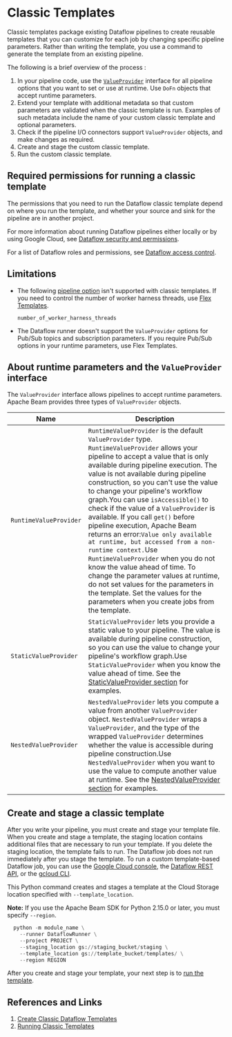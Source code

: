 # Classic Templates

Classic templates package existing Dataflow pipelines to create reusable templates that you can customize for each job by changing specific pipeline parameters. Rather than writing the template, you use a command to generate the template from an existing pipeline.

The following is a brief overview of the process :

1. In your pipeline code, use the [`ValueProvider`](https://cloud.google.com/dataflow/docs/guides/templates/creating-templates#about-runtime-parameters-and-the-valueprovider-interface) interface for all pipeline options that you want to set or use at runtime. Use `DoFn` objects that accept runtime parameters.
2. Extend your template with additional metadata so that custom parameters are validated when the classic template is run. Examples of such metadata include the name of your custom classic template and optional parameters.
3. Check if the pipeline I/O connectors support `ValueProvider` objects, and make changes as required.
4. Create and stage the custom classic template.
5. Run the custom classic template.

## Required permissions for running a classic template

The permissions that you need to run the Dataflow classic template depend on where you run the template, and whether your source and sink for the pipeline are in another project.

For more information about running Dataflow pipelines either locally or by using Google Cloud, see [Dataflow security and permissions](https://cloud.google.com/dataflow/docs/concepts/security-and-permissions).

For a list of Dataflow roles and permissions, see [Dataflow access control](https://cloud.google.com/dataflow/docs/concepts/access-control).

## Limitations

* The following [pipeline option](https://cloud.google.com/dataflow/docs/reference/pipeline-options#resource_utilization) isn't supported with classic templates. If you need to control the number of worker harness threads, use [Flex Templates](https://cloud.google.com/dataflow/docs/guides/templates/using-flex-templates).

  ```
  number_of_worker_harness_threads
  ```
* The Dataflow runner doesn't support the `ValueProvider` options for Pub/Sub topics and subscription parameters. If you require Pub/Sub options in your runtime parameters, use Flex Templates.

## About runtime parameters and the `ValueProvider` **interface**

The `ValueProvider` interface allows pipelines to accept runtime parameters. Apache Beam provides three types of `ValueProvider` objects.

| Name                     | Description                                                                                                                                                                                                                                                                                                                                                                                                                                                                                                                                                                                                                                                                                                                                                                                                                    |
| ------------------------ | ------------------------------------------------------------------------------------------------------------------------------------------------------------------------------------------------------------------------------------------------------------------------------------------------------------------------------------------------------------------------------------------------------------------------------------------------------------------------------------------------------------------------------------------------------------------------------------------------------------------------------------------------------------------------------------------------------------------------------------------------------------------------------------------------------------------------------ |
| `RuntimeValueProvider` | `RuntimeValueProvider` is the default `ValueProvider` type. `RuntimeValueProvider` allows your pipeline to accept a value that is only available during pipeline execution. The value is not available during pipeline construction, so you can't use the value to change your pipeline's workflow graph.You can use `isAccessible()` to check if the value of a `ValueProvider` is available. If you call `get()` before pipeline execution, Apache Beam returns an error:`Value only available at runtime, but accessed from a non-runtime context.`Use `RuntimeValueProvider` when you do not know the value ahead of time. To change the parameter values at runtime, do not set values for the parameters in the template. Set the values for the parameters when you create jobs from the template. |
| `StaticValueProvider`  | `StaticValueProvider` lets you provide a static value to your pipeline. The value is available during pipeline construction, so you can use the value to change your pipeline's workflow graph.Use `StaticValueProvider` when you know the value ahead of time. See the [StaticValueProvider section](https://cloud.google.com/dataflow/docs/guides/templates/creating-templates#staticvalue) for examples.                                                                                                                                                                                                                                                                                                                                                                                                                   |
| `NestedValueProvider`  | `NestedValueProvider` lets you compute a value from another `ValueProvider` object. `NestedValueProvider` wraps a `ValueProvider`, and the type of the wrapped `ValueProvider` determines whether the value is accessible during pipeline construction.Use `NestedValueProvider` when you want to use the value to compute another value at runtime. See the [NestedValueProvider section](https://cloud.google.com/dataflow/docs/guides/templates/creating-templates#nestedvalue) for examples.                                                                                                                                                                                                                                                                                                                      |


## Create and stage a classic template

After you write your pipeline, you must create and stage your template file. When you create and stage a template, the staging location contains additional files that are necessary to run your template. If you delete the staging location, the template fails to run. The Dataflow job does not run immediately after you stage the template. To run a custom template-based Dataflow job, you can use the [Google Cloud console](https://cloud.google.com/dataflow/docs/guides/templates/running-templates#custom-templates), the [Dataflow REST API](https://cloud.google.com/dataflow/docs/guides/templates/running-templates#using-the-rest-api), or the [gcloud CLI](https://cloud.google.com/dataflow/docs/guides/templates/running-templates#using-gcloud).

This Python command creates and stages a template at the Cloud Storage location specified with `--template_location`.

**Note:** If you use the Apache Beam SDK for Python 2.15.0 or later, you must specify `--region`.

```python
  python -m module_name \
    --runner DataflowRunner \
    --project PROJECT \
    --staging_location gs://staging_bucket/staging \
    --template_location gs://template_bucket/templates/ \
    --region REGION
```

After you create and stage your template, your next step is to [run the template](https://cloud.google.com/dataflow/docs/templates/running-templates).


## References and Links

1. [Create Classic Dataflow Templates](https://cloud.google.com/dataflow/docs/guides/templates/creating-templates)
2. [Running Classic Templates](https://cloud.google.com/dataflow/docs/guides/templates/running-templates)
